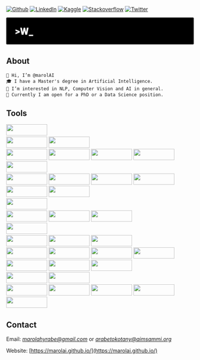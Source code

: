 [![Github][github-shield]][github-url]
[![LinkedIn][linkedin-shield]][linkedin-url]
[![Kaggle][kaggle-shield]][kaggle-url]
[![Stackoverflow][stackoverflow-shield]][stackoverflow-url]
[![Twitter][twitter-shield]][twitter-url]

![credit: marolahyrabe@gmail.com](img/welcome.gif)

## About
    👋 Hi, I’m @marolAI
    🎓 I have a Master's degree in Artificial Intelligence.
    👀 I’m interested in NLP, Computer Vision and AI in general.
    💞️ Currently I am open for a PhD or a Data Science position.

## Tools
<img src="https://img.shields.io/badge/python-3670A0?style=for-the-badge&logo=python&logoColor=ffdd54" width="110" height=30><br>
<img src="https://img.shields.io/badge/Anaconda-%2344A833.svg?style=for-the-badge&logo=anaconda&logoColor=white" width="110" height=30>
<img src="https://img.shields.io/badge/jupyter-%23FA0F00.svg?style=for-the-badge&logo=jupyter&logoColor=white" width="110" height=30><br>
<img src="https://img.shields.io/badge/numpy-%23013243.svg?style=for-the-badge&logo=numpy&logoColor=white" width="110" height=30>
<img src="https://img.shields.io/badge/pandas-%23150458.svg?style=for-the-badge&logo=pandas&logoColor=white" width="110" height=30>
<img src="https://img.shields.io/badge/SciPy-%230C55A5.svg?style=for-the-badge&logo=scipy&logoColor=%white" width="110" height=30>
<img src="https://img.shields.io/badge/opencv-%23white.svg?style=for-the-badge&logo=opencv&logoColor=white" width="110" height=30>
<img src="https://img.shields.io/badge/Plotly-%233F4F75.svg?style=for-the-badge&logo=plotly&logoColor=white" width="110" height=30><br>
<img src="https://img.shields.io/badge/scikit--learn-%23F7931E.svg?style=for-the-badge&logo=scikit-learn&logoColor=white" width="110" height=30>
<img src="https://img.shields.io/badge/PyTorch-%23EE4C2C.svg?style=for-the-badge&logo=PyTorch&logoColor=white" width="110" height=30>
<img src="https://img.shields.io/badge/TensorFlow-%23FF6F00.svg?style=for-the-badge&logo=TensorFlow&logoColor=white" width="110" height=30>
<img src="https://img.shields.io/badge/Keras-%23D00000.svg?style=for-the-badge&logo=Keras&logoColor=white" width="110" height=30><br>
<img src="https://img.shields.io/badge/Django-092E20?style=for-the-badge&logo=django&logoColor=white" width="110" height=30>
<img src="https://img.shields.io/badge/Flask-000000?style=for-the-badge&logo=flask&logoColor=white" width="110" height=30><br>
<img src="https://img.shields.io/badge/shell_script-%23121011.svg?style=for-the-badge&logo=gnu-bash&logoColor=white" width="110" height=30><br>
<img src="https://img.shields.io/badge/git-%23F05033.svg?style=for-the-badge&logo=git&logoColor=white" width="110" height=30>
<img src="https://img.shields.io/badge/github-%23121011.svg?style=for-the-badge&logo=github&logoColor=white" width="110" height=30>
<img src="https://img.shields.io/badge/gitlab-%23181717.svg?style=for-the-badge&logo=gitlab&logoColor=white" width="110" height=30><br>
<img src="https://img.shields.io/badge/docker-%230db7ed.svg?style=for-the-badge&logo=docker&logoColor=white" width="110" height=30><br>
<img src="https://img.shields.io/badge/apache-%23D42029.svg?style=for-the-badge&logo=apache&logoColor=white" width="110" height=30>
<img src="https://img.shields.io/badge/gunicorn-%298729.svg?style=for-the-badge&logo=gunicorn&logoColor=white" width="110" height=30>
<img src="https://img.shields.io/badge/nginx-%23009639.svg?style=for-the-badge&logo=nginx&logoColor=white" width="110" height=30><br>
<img src="https://img.shields.io/badge/MySQL-00000F?style=for-the-badge&logo=mysql&logoColor=white" width="110" height=30>
<img src="https://img.shields.io/badge/postgres-%23316192.svg?style=for-the-badge&logo=postgresql&logoColor=white" width="110" height=30>
<img src="https://img.shields.io/badge/sqlite-%2307405e.svg?style=for-the-badge&logo=sqlite&logoColor=white" width="110" height=30>
<img src="https://img.shields.io/badge/MongoDB-%234ea94b.svg?style=for-the-badge&logo=mongodb&logoColor=white" width="110" height=30><br>
<img src="https://img.shields.io/badge/Insomnia-black?style=for-the-badge&logo=insomnia&logoColor=5849BE" width="110" height=30>
<img src="https://img.shields.io/badge/Postman-FF6C37?style=for-the-badge&logo=postman&logoColor=white" width="110" height=30>
<img src="https://img.shields.io/badge/Visual%20Studio%20Code-0078d7.svg?style=for-the-badge&logo=visual-studio-code&logoColor=white" width="110" height=30><br>
<img src="https://img.shields.io/badge/latex-%23008080.svg?style=for-the-badge&logo=latex&logoColor=white" width="110" height=30>
<img src="https://img.shields.io/badge/markdown-%23000000.svg?style=for-the-badge&logo=markdown&logoColor=white" width="110" height=30><br>
<img src="https://img.shields.io/badge/Linux-FCC624?style=for-the-badge&logo=linux&logoColor=black" width="110" height=30>
<img src="https://img.shields.io/badge/Debian-A81D33?style=for-the-badge&logo=debian&logoColor=white" width="110" height=30>
<img src="https://img.shields.io/badge/Ubuntu-E95420?style=for-the-badge&logo=ubuntu&logoColor=white" width="110" height=30>
<img src="https://img.shields.io/badge/Android-3DDC84?style=for-the-badge&logo=android&logoColor=white" width="110" height=30>
<img src="https://img.shields.io/badge/Windows-0078D6?style=for-the-badge&logo=windows&logoColor=white" width="110" height=30><br>

## Contact
Email: [*marolahyrabe@gmail.com*](mailto:marolahyrabe@gmail.com) or 
[*arabetokotany@aimsammi.org*](mailto:arabetokotany@aimsammi.org)

Website: [https://marolai.github.io/](https://marolai.github.io/)


[github-shield]: https://img.shields.io/badge/GitHub-100000?style=for-the-badge&logo=github&logoColor=white
[github-url]: https://github.com/marolAI

[linkedin-shield]: https://img.shields.io/badge/LinkedIn-0077B5?style=for-the-badge&logo=linkedin&logoColor=white
[linkedin-url]: https://www.linkedin.com/in/andriamarolahy-rabetokotany-a84986143/
[kaggle-shield]: https://img.shields.io/badge/Kaggle-20BEFF?style=for-the-badge&logo=Kaggle&logoColor=white
[kaggle-url]: https://www.kaggle.com/gasymrepresent2018
[twitter-shield]: https://img.shields.io/badge/Twitter-1DA1F2?style=for-the-badge&logo=twitter&logoColor=white
[twitter-url]:https://twitter.com/Massa_Be
[stackoverflow-shield]: https://img.shields.io/badge/Stack_Overflow-FE7A16?style=for-the-badge&logo=stack-overflow&logoColor=white
[stackoverflow-url]: https://stackoverflow.com/users/9560986/r-marolahy